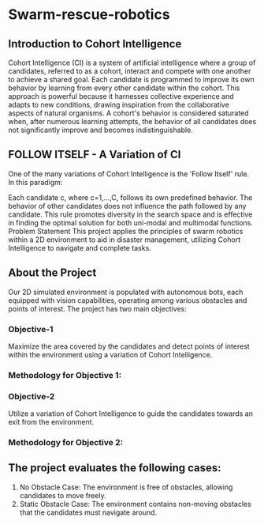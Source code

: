 # Swarm-rescue-robotics
## Introduction to Cohort Intelligence
Cohort Intelligence (CI) is a system of artificial intelligence where a group of candidates, referred to as a cohort, interact and compete with one another to achieve a shared goal. Each candidate is programmed to improve its own behavior by learning from every other candidate within the cohort. This approach is powerful because it harnesses collective experience and adapts to new conditions, drawing inspiration from the collaborative aspects of natural organisms. A cohort's behavior is considered saturated when, after numerous learning attempts, the behavior of all candidates does not significantly improve and becomes indistinguishable.

## FOLLOW ITSELF - A Variation of CI
One of the many variations of Cohort Intelligence is the 'Follow Itself' rule. In this paradigm:

Each candidate c, where c=1,…,C, follows its own predefined behavior.
The behavior of other candidates does not influence the path followed by any candidate.
This rule promotes diversity in the search space and is effective in finding the optimal solution for both uni-modal and multimodal functions.
Problem Statement
This project applies the principles of swarm robotics within a 2D environment to aid in disaster management, utilizing Cohort Intelligence to navigate and complete tasks.

## About the Project
Our 2D simulated environment is populated with autonomous bots, each equipped with vision capabilities, operating among various obstacles and points of interest. The project has two main objectives:

### Objective-1
Maximize the area covered by the candidates and detect points of interest within the environment using a variation of Cohort Intelligence.

### Methodology for Objective 1:

### Objective-2
Utilize a variation of Cohort Intelligence to guide the candidates towards an exit from the environment.

### Methodology for Objective 2:

## The project evaluates the following cases:

1) No Obstacle Case: The environment is free of obstacles, allowing candidates to move freely.
2) Static Obstacle Case: The environment contains non-moving obstacles that the candidates must navigate around.

